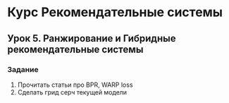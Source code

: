 # Курс Рекомендательные системы

## Урок 5. Ранжирование и Гибридные рекомендательные системы

### Задание
1. Прочитать статьи про BPR, WARP loss
2. Сделать грид серч текущей модели
